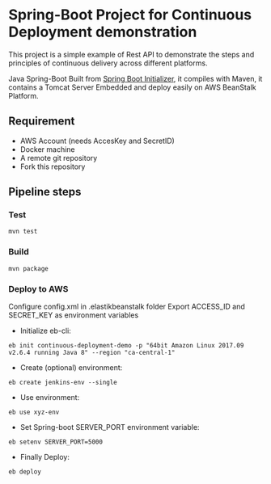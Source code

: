 # Spring-Boot Project for Continuous Deployment demonstration

This project is a simple example of Rest API to demonstrate the steps and principles of continuous delivery across different platforms.

Java Spring-Boot Built from [Spring Boot Initializer](https://start.spring.io/), it compiles with Maven, it contains a Tomcat Server Embedded and deploy easily on AWS BeanStalk Platform.

## Requirement

* AWS Account (needs AccesKey and SecretID)
* Docker machine
* A remote git repository
* Fork this repository

## Pipeline steps

### Test

`mvn test`

### Build

`mvn package`

### Deploy to AWS

Configure config.xml in .elastikbeanstalk folder
Export ACCESS_ID and SECRET_KEY as environment variables

* Initialize eb-cli:

`eb init continuous-deployment-demo -p "64bit Amazon Linux 2017.09 v2.6.4 running Java 8" --region "ca-central-1"`

* Create (optional) environment:

`eb create jenkins-env --single`

* Use environment:

`eb use xyz-env`

* Set Spring-boot SERVER_PORT environment variable:

`eb setenv SERVER_PORT=5000`

* Finally Deploy: 

`eb deploy`
